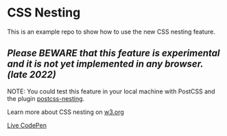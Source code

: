 # CSS Nesting

This is an example repo to show how to use the new CSS nesting feature.

## _Please **BEWARE** that this feature is experimental and it is not yet implemented in any browser. (late 2022)_

NOTE: You could test this feature in your local machine with PostCSS and the plugin [postcss-nesting](https://github.com/csstools/postcss-nesting).

Learn more about CSS nesting on [w3.org](https://www.w3.org/TR/2021/WD-css-nesting-1-20210831/)

[Live CodePen](https://codepen.io/emanuelefavero/pen/poVQpgW)
